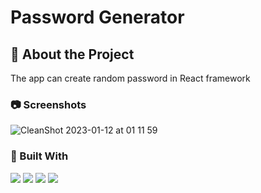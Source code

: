 # Password Generator

## :star2: About the Project

The app can create random password in React framework  <br>

### :camera: Screenshots

![CleanShot 2023-01-12 at 01 11 59](https://user-images.githubusercontent.com/99056343/211872235-84e116b5-4ecf-4286-b5fb-37ba9e4e66c4.gif)


### 🔨 Built With

<p align="left"> 
  <img src="https://img.shields.io/badge/React-20232A?style=for-the-badge&logo=react&logoColor=61DAFB">
  <img src="https://img.shields.io/badge/JavaScript-323330?style=for-the-badge&logo=javascript&logoColor=F7DF1E"> 
  <img src="https://img.shields.io/badge/styled--components-DB7093?style=for-the-badge&logo=styled-components&logoColor=white"> 
  <img src="https://img.shields.io/badge/Vercel-000000?style=for-the-badge&logo=vercel&logoColor=white"> 
</p>

